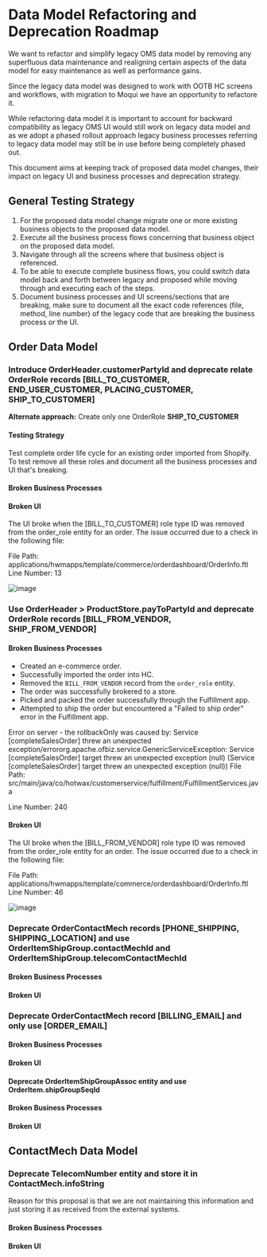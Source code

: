 # Data Model Refactoring and Deprecation Roadmap
We want to refactor and simplify legacy OMS data model by removing any superfluous data maintenance and realigning certain aspects of the data model for easy maintenance as well as performance gains.  

Since the legacy data model was designed to work with OOTB HC screens and workflows, with migration to Moqui we have an opportunity to refactore it.  

While refactoring data model it is important to account for backward compatibility as legacy OMS UI would still work on legacy data model and as we adopt a phased rollout approach legacy business processes referring to legacy data model may still be in use before being completely phased out.  

This document aims at keeping track of proposed data model changes, their impact on legacy UI and business processes and deprecation strategy.

## General Testing Strategy
1. For the proposed data model change migrate one or more existing business objects to the proposed data model.
2. Execute all the business process flows concerning that business object on the proposed data model.
3. Navigate through all the screens where that business object is referenced.
4. To be able to execute complete business flows, you could switch data model back and forth between legacy and proposed while moving through and executing each of the steps.
5. Document business processes and UI screens/sections that are breaking, make sure to document all the exact code references (file, method, line number) of the legacy code that are breaking the business process or the UI.

## Order Data Model

### Introduce OrderHeader.customerPartyId and deprecate relate OrderRole records [BILL_TO_CUSTOMER, END_USER_CUSTOMER, PLACING_CUSTOMER, SHIP_TO_CUSTOMER]
**Alternate approach:** Create only one OrderRole **SHIP_TO_CUSTOMER**

#### Testing Strategy
Test complete order life cycle for an existing order imported from Shopify. To test remove all these roles and document all the business processes and UI that's breaking.

#### Broken Business Processes

#### Broken UI

The UI broke when the [BILL_TO_CUSTOMER] role type ID was removed from the order_role entity for an order.
The issue occurred due to a check in the following file:

File Path: applications/hwmapps/template/commerce/orderdashboard/OrderInfo.ftl
Line Number: 13

![image](https://github.com/user-attachments/assets/56a8cec8-08b7-4e4e-ac2e-36904ddc1716)

### Use OrderHeader > ProductStore.payToPartyId and deprecate OrderRole records [BILL_FROM_VENDOR, SHIP_FROM_VENDOR]

#### Broken Business Processes

- Created an e-commerce order.  
- Successfully imported the order into HC.  
- Removed the `BILL_FROM_VENDOR` record from the `order_role` entity.  
- The order was successfully brokered to a store.  
- Picked and packed the order successfully through the Fulfillment app.  
- Attempted to ship the order but encountered a "Failed to ship order" error in the Fulfillment app. 
 
Error on server - 
the rollbackOnly was caused by: Service [completeSalesOrder] threw an unexpected exception/errororg.apache.ofbiz.service.GenericServiceException: Service [completeSalesOrder] target threw an unexpected exception (null) (Service [completeSalesOrder] target threw an unexpected exception (null))
File Path: src/main/java/co/hotwax/customerservice/fulfillment/FulfillmentServices.java

Line Number: 240

#### Broken UI

The UI broke when the [BILL_FROM_VENDOR] role type ID was removed from the order_role entity for an order.
The issue occurred due to a check in the following file:

File Path: applications/hwmapps/template/commerce/orderdashboard/OrderInfo.ftl
Line Number: 46

![image](https://github.com/user-attachments/assets/f87c9e48-9ca8-48fe-842a-ee4666ab8a75)


### Deprecate OrderContactMech records [PHONE_SHIPPING, SHIPPING_LOCATION] and use OrderItemShipGroup.contactMechId and OrderItemShipGroup.telecomContactMechId

#### Broken Business Processes

#### Broken UI

### Deprecate OrderContactMech record [BILLING_EMAIL] and only use [ORDER_EMAIL]

#### Broken Business Processes

#### Broken UI

#### Deprecate OrderItemShipGroupAssoc entity and use OrderItem.shipGroupSeqId

#### Broken Business Processes

#### Broken UI

## ContactMech Data Model

### Deprecate TelecomNumber entity and store it in ContactMech.infoString
Reason for this proposal is that we are not maintaining this information and just storing it as received from the external systems.

#### Broken Business Processes

#### Broken UI

